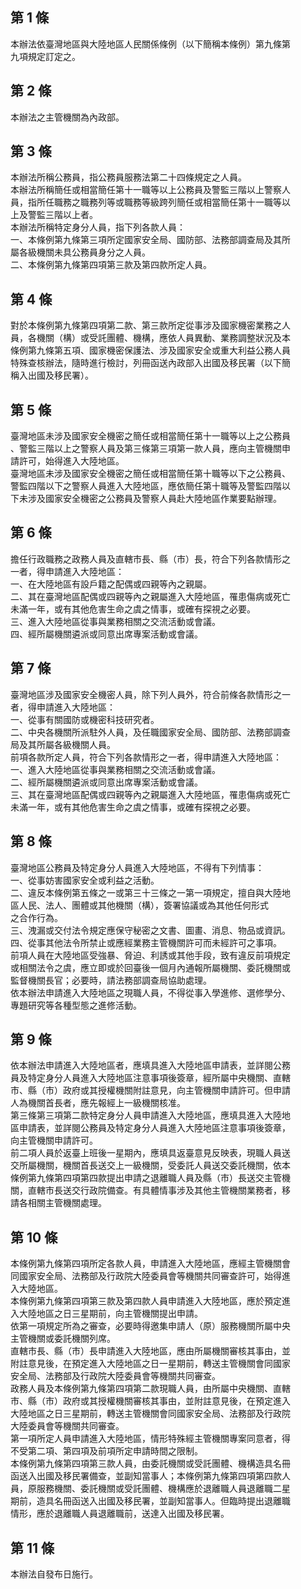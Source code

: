 第 1 條
-------
本辦法依臺灣地區與大陸地區人民關係條例（以下簡稱本條例）第九條第  
九項規定訂定之。

第 2 條
-------
本辦法之主管機關為內政部。

第 3 條
-------
本辦法所稱公務員，指公務員服務法第二十四條規定之人員。  
本辦法所稱簡任或相當簡任第十一職等以上公務員及警監三階以上警察人  
員，指所任職務之職務列等或職務等級跨列簡任或相當簡任第十一職等以  
上及警監三階以上者。  
本辦法所稱特定身分人員，指下列各款人員：  
一、本條例第九條第三項所定國家安全局、國防部、法務部調查局及其所  
    屬各級機關未具公務員身分之人員。  
二、本條例第九條第四項第三款及第四款所定人員。

第 4 條
-------
對於本條例第九條第四項第二款、第三款所定從事涉及國家機密業務之人  
員，各機關（構）或受託團體、機構，應依人員異動、業務調整狀況及本  
條例第九條第五項、國家機密保護法、涉及國家安全或重大利益公務人員  
特殊查核辦法，隨時進行檢討，列冊函送內政部入出國及移民署（以下簡  
稱入出國及移民署）。

第 5 條
-------
臺灣地區未涉及國家安全機密之簡任或相當簡任第十一職等以上之公務員  
、警監三階以上之警察人員及第三條第三項第一款人員，應向主管機關申  
請許可，始得進入大陸地區。  
臺灣地區未涉及國家安全機密之簡任或相當簡任第十職等以下之公務員、  
警監四階以下之警察人員進入大陸地區，應依簡任第十職等及警監四階以  
下未涉及國家安全機密之公務員及警察人員赴大陸地區作業要點辦理。

第 6 條
-------
擔任行政職務之政務人員及直轄市長、縣（市）長，符合下列各款情形之  
一者，得申請進入大陸地區：  
一、在大陸地區有設戶籍之配偶或四親等內之親屬。  
二、其在臺灣地區配偶或四親等內之親屬進入大陸地區，罹患傷病或死亡  
    未滿一年，或有其他危害生命之虞之情事，或確有探視之必要。  
三、進入大陸地區從事與業務相關之交流活動或會議。  
四、經所屬機關遴派或同意出席專案活動或會議。

第 7 條
-------
臺灣地區涉及國家安全機密人員，除下列人員外，符合前條各款情形之一  
者，得申請進入大陸地區：  
一、從事有關國防或機密科技研究者。  
二、中央各機關所派駐外人員，及任職國家安全局、國防部、法務部調查  
    局及其所屬各級機關人員。  
前項各款所定人員，符合下列各款情形之一者，得申請進入大陸地區：  
一、進入大陸地區從事與業務相關之交流活動或會議。  
二、經所屬機關遴派或同意出席專案活動或會議。  
三、其在臺灣地區配偶或四親等內之親屬進入大陸地區，罹患傷病或死亡  
    未滿一年，或有其他危害生命之虞之情事，或確有探視之必要。

第 8 條
-------
臺灣地區公務員及特定身分人員進入大陸地區，不得有下列情事：  
一、從事妨害國家安全或利益之活動。  
二、違反本條例第五條之一或第三十三條之一第一項規定，擅自與大陸地  
    區人民、法人、團體或其他機關（構），簽署協議或為其他任何形式  
    之合作行為。  
三、洩漏或交付法令規定應保守秘密之文書、圖畫、消息、物品或資訊。  
四、從事其他法令所禁止或應經業務主管機關許可而未經許可之事項。  
前項人員在大陸地區受強暴、脅迫、利誘或其他手段，致有違反前項規定  
或相關法令之虞，應立即或於回臺後一個月內通報所屬機關、委託機關或  
監督機關長官；必要時，請法務部調查局協助處理。  
依本辦法申請進入大陸地區之現職人員，不得從事入學進修、選修學分、  
專題研究等各種型態之進修活動。

第 9 條
-------
依本辦法申請進入大陸地區者，應填具進入大陸地區申請表，並詳閱公務  
員及特定身分人員進入大陸地區注意事項後簽章，經所屬中央機關、直轄  
市、縣（市）政府或其授權機關附註意見，向主管機關申請許可。但申請  
人為機關首長者，應先報經上一級機關核准。  
第三條第三項第二款特定身分人員申請進入大陸地區，應填具進入大陸地  
區申請表，並詳閱公務員及特定身分人員進入大陸地區注意事項後簽章，  
向主管機關申請許可。  
前二項人員於返臺上班後一星期內，應填具返臺意見反映表，現職人員送  
交所屬機關，機關首長送交上一級機關，受委託人員送交委託機關，依本  
條例第九條第四項第四款提出申請之退離職人員及縣（市）長送交主管機  
關，直轄市長送交行政院備查。有具體情事涉及其他主管機關業務者，移  
請各相關主管機關處理。

第 10 條
--------
本條例第九條第四項所定各款人員，申請進入大陸地區，應經主管機關會  
同國家安全局、法務部及行政院大陸委員會等機關共同審查許可，始得進  
入大陸地區。  
本條例第九條第四項第三款及第四款人員申請進入大陸地區，應於預定進  
入大陸地區之日三星期前，向主管機關提出申請。  
依第一項規定所為之審查，必要時得邀集申請人（原）服務機關所屬中央  
主管機關或委託機關列席。  
直轄市長、縣（市）長申請進入大陸地區，應由所屬機關審核其事由，並  
附註意見後，在預定進入大陸地區之日一星期前，轉送主管機關會同國家  
安全局、法務部及行政院大陸委員會等機關共同審查。  
政務人員及本條例第九條第四項第二款現職人員，由所屬中央機關、直轄  
市、縣（市）政府或其授權機關審核其事由，並附註意見後，在預定進入  
大陸地區之日三星期前，轉送主管機關會同國家安全局、法務部及行政院  
大陸委員會等機關共同審查。  
第一項所定人員申請進入大陸地區，情形特殊經主管機關專案同意者，得  
不受第二項、第四項及前項所定申請時間之限制。  
本條例第九條第四項第三款人員，由委託機關或受託團體、機構造具名冊  
函送入出國及移民署備查，並副知當事人；本條例第九條第四項第四款人  
員，原服務機關、委託機關或受託團體、機構應於退離職人員退離職二星  
期前，造具名冊函送入出國及移民署，並副知當事人。但臨時提出退離職  
情形，應於退離職人員退離職前，送達入出國及移民署。

第 11 條
--------
本辦法自發布日施行。

